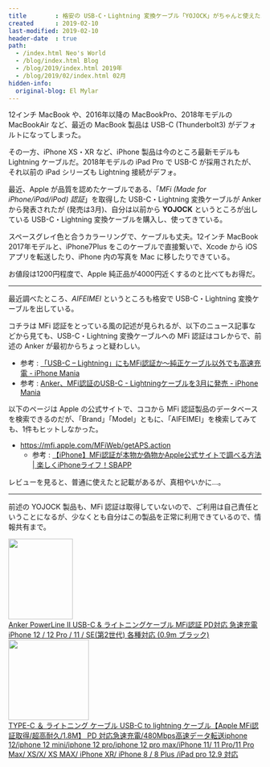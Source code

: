 ```yaml
---
title        : 格安の USB-C・Lightning 変換ケーブル「YOJOCK」がちゃんと使えたヨ報告
created      : 2019-02-10
last-modified: 2019-02-10
header-date  : true
path:
  - /index.html Neo's World
  - /blog/index.html Blog
  - /blog/2019/index.html 2019年
  - /blog/2019/02/index.html 02月
hidden-info:
  original-blog: El Mylar
---
```


12インチ MacBook や、2016年以降の MacBookPro、2018年モデルの MacBookAir など、最近の MacBook 製品は USB-C (Thunderbolt3) がデフォルトになってしまった。

その一方、iPhone XS・XR など、iPhone 製品は今のところ最新モデルも Lightning ケーブルだ。2018年モデルの iPad Pro で USB-C が採用されたが、それ以前の iPad シリーズも Lightning 接続がデフォ。

最近、Apple が品質を認めたケーブルである、「*MFi (Made for iPhone/iPad/iPod) 認証*」を取得した USB-C・Lightning 変換ケーブルが Anker から発表されたが (発売は3月)、自分は以前から **YOJOCK** というところが出している USB-C・Lightning 変換ケーブルを購入し、使ってきている。

スペースグレイ色と合うカラーリングで、ケーブルも丈夫。12インチ MacBook 2017年モデルと、iPhone7Plus をこのケーブルで直接繋いで、Xcode から iOS アプリを転送したり、iPhone 内の写真を Mac に移したりできている。

お値段は1200円程度で、Apple 純正品が4000円近くするのと比べてもお得だ。

-----

最近調べたところ、*AIFEIMEI* というところも格安で USB-C・Lightning 変換ケーブルを出している。

コチラは MFi 認証をとっている風の記述が見られるが、以下のニュース記事などから見ても、USB-C・Lightning 変換ケーブルへの MFi 認証はコレからで、前述の Anker が最初からちょっと疑わしい。

- 参考 : [「USB-C – Lightning」にもMFi認証か〜純正ケーブル以外でも高速充電 - iPhone Mania](https://iphone-mania.jp/news-225005/)
- 参考 : [Anker、MFi認証のUSB-C - Lightningケーブルを3月に発売 - iPhone Mania](https://iphone-mania.jp/news-237408/)

以下のページは Apple の公式サイトで、ココから MFi 認証製品のデータベースを検索できるのだが、「Brand」「Model」ともに、「AIFEIMEI」を検索してみても、1件もヒットしなかった。

- <https://mfi.apple.com/MFiWeb/getAPS.action>
  - 参考 : [【iPhone】MFi認証が本物か偽物かApple公式サイトで調べる方法 | 楽しくiPhoneライフ！SBAPP](https://sbapp.net/appnews/other/mfi-search-83744)

レビューを見ると、普通に使えたと記載があるが、真相やいかに…。

-----

前述の YOJOCK 製品も、MFi 認証は取得していないので、ご利用は自己責任ということになるが、少なくとも自分はこの製品を正常に利用できているので、情報共有まで。

<div class="ad-amazon">
  <div class="ad-amazon-image">
    <a href="https://www.amazon.co.jp/dp/B07H24PJGP?tag=neos21-22&amp;linkCode=osi&amp;th=1&amp;psc=1">
      <img src="https://m.media-amazon.com/images/I/31L144inTcL._SL160_.jpg" width="128" height="160">
    </a>
  </div>
  <div class="ad-amazon-info">
    <div class="ad-amazon-title">
      <a href="https://www.amazon.co.jp/dp/B07H24PJGP?tag=neos21-22&amp;linkCode=osi&amp;th=1&amp;psc=1">Anker PowerLine II USB-C &amp; ライトニングケーブル MFi認証 PD対応 急速充電 iPhone 12 / 12 Pro / 11 / SE(第2世代) 各種対応 (0.9m ブラック)</a>
    </div>
  </div>
</div>

<div class="ad-amazon">
  <div class="ad-amazon-image">
    <a href="https://www.amazon.co.jp/dp/B07WCT6SCN?tag=neos21-22&amp;linkCode=osi&amp;th=1&amp;psc=1">
      <img src="https://m.media-amazon.com/images/I/31csPNiA4pL._SL160_.jpg" width="160" height="160">
    </a>
  </div>
  <div class="ad-amazon-info">
    <div class="ad-amazon-title">
      <a href="https://www.amazon.co.jp/dp/B07WCT6SCN?tag=neos21-22&amp;linkCode=osi&amp;th=1&amp;psc=1">TYPE-C ＆ ライトニング ケーブル USB-C to lightning ケーブル【Apple MFi認証取得/超高耐久/1.8M】 PD 対応急速充電/480Mbps高速データ転送iphone 12/iphone 12 mini/iphone 12 pro/iphone 12 pro max/iPhone 11/ 11 Pro/11 Pro Max/ XS/X/ XS MAX/ iPhone XR/ iPhone 8 / 8 Plus /iPad pro 12.9 対応</a>
    </div>
  </div>
</div>
